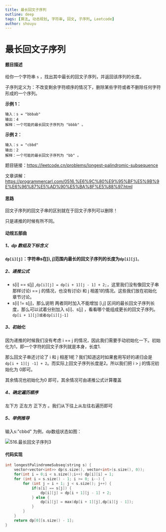 ```yaml
---
title: 最长回文子序列
outline: deep
tags: [算法, 动态规划, 字符串, 回文, 子序列, Leetcode]
author: shouyu
---
```


# 最长回文子序列

#### 题目描述

给你一个字符串 `s` ，找出其中最长的回文子序列，并返回该序列的长度。

子序列定义为：不改变剩余字符顺序的情况下，删除某些字符或者不删除任何字符形成的一个序列。

**示例 1：**

```
输入：s = "bbbab"
输出：4
解释：一个可能的最长回文子序列为 "bbbb" 。
```

**示例 2：**

```
输入：s = "cbbd"
输出：2
解释：一个可能的最长回文子序列为 "bb" 。
```

题目链接：https://leetcode.cn/problems/longest-palindromic-subsequence

文章讲解：https://programmercarl.com/0516.%E6%9C%80%E9%95%BF%E5%9B%9E%E6%96%87%E5%AD%90%E5%BA%8F%E5%88%97.html

#### 思路

回文子序列的回文子串的区别就在于回文子序列可以删除！

只是递推的时候有所不同。

#### 动规五部曲 

##### 1、dp 数组及下标含义

**`dp[i][j]`：字符串s在[i, j]范围内最长的回文子序列的长度为`dp[i][j]`**。

##### 2、递推公式

- s[i] == s[j] ,`dp[i][j] = dp[i + 1][j - 1] + 2;`，这里我们没有像回文子串那样讨论i == j 的情况，也没有讨论i 和 j 相差1的情况。这些我们放在初始化章节讨论。
- s[i] != s[j]，那么说明 两者同时加入不能增加 [i,j] 区间的最长回文子序列长度，那么可以试着分别加入 s[i]、s[j] ，看看哪个能组成更长的回文子序列。 `dp[i + 1][j]或者dp[i][j-1]`

##### 3、初始化

因为递推的时候我们没有考虑 i == j 的情况，因此我们需要手动初始化一下。初始化为1，即一个字符的回文子序列就是本身，长度1.

那么回文子串还讨论了 i 和 j 相差1呢？我们知道这时如果套用写好的递归会是 `dp[i + 1][j -1] + 2`。而实际上回文子序列长度是2。所以我们把 i > j 的情况初始化为 0即可。

其余情况也初始化为0 即可，其余情况可由递推公式计算覆盖

##### 4、确定遍历顺序

左下方 正左方 正下方 。我们从下往上从左往右遍历即可

##### 5、举例推导

输入s:"cbbd" 为例，dp数组状态如图：

![516.最长回文子序列3](https://images-xxueyu.oss-cn-shanghai.aliyuncs.com/20210127151521432.jpg)

#### 代码实现

```C++
int longestPalindromeSubseq(string s) {
    vector<vector<int>> dp(s.size(), vector<int>(s.size(), 0));
    for(int i = 0;i < s.size();i++) dp[i][i] = 1;
    for (int i = s.size() - 1; i >= 0; i--) {
        for (int j = i + 1; j < s.size(); j++) {
            if(s[i] == s[j]) {
                dp[i][j] = dp[i + 1][j - 1] + 2;
            } else {
                dp[i][j] = max(dp[i + 1][j],dp[i][j - 1]);
            }
        }
    }
    return dp[0][s.size() - 1];
}
```



